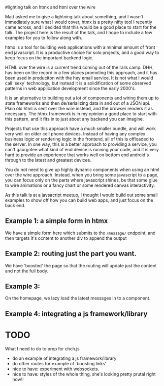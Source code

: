 #lighting talk on htmx and html over the wire

Matt asked me to give a lightning talk about something, and I wasn't immediately sure what I would cover, htmx is a pretty nifty tool I recently came across, and I decided that this would be a good place to start for the talk. The project here is the result of the talk, and I hope to include a few examples for you to follow along with.

htmx is a tool for building web applications with a minimal amount of front end javascript. It is a productive choice for solo projects, and a good way to keep focus on the important backend logic.

HTML over the wire is a current trend coming out of the rails camp. DHH, has been on the record in a few places promoting this approach, and it has been used in produciton with the hey email service. It is not what I would call 'sexy' technology, but instead it is a solidification of some observed patterns in web application development since the early 2000's.

It is an alternative to building out a lot of components and wiring them up to state frameworks and then de/serializing data in and out of a JSON api. Plain old html is sent over the wire instead, and the browser renders it as necessary. The htmx framework is in my opinion a good place to start with this pattern, and it fits in to just about any backend you can imagine.

Projects that use this approach have a much smaller bundle, and will work very well on older cell phone devices. Instead of having any complex business logic or rendering logic in the frontend, all of this is offloaded to the server. In one way, this is a better approach to providing a service, you can't gaurgntee what kind of end device is running your code, and it is very hard to provide an experience that works well on bottom end android's through to the latest and greatest devices.

You do not need to give up highly dynamic components when using an html over the wire approach. Instead, when you bring some javascript to a page, you can focus only on the parts where javascript shines, be that some glue to wire animations or a fancy chart or some rendered canvas interactivity.

As this talk is at a javsacript meetup, I thought I would build out some small examples to show off how you can build web apps, and just focus on the back end.


## Example 1: a simple form in htmx

We have a simple form here which submits to the `/message/` endpoint, and then targets it's ocntent to another div to append the output

## Example 2: routing just the part you want.

We have 'boosted' the page so that the routing will update just the content and not the full body.

## Example 3:

On the homepage, we lazy load the latest messages in to a component.

## Example 4: integrating a js framework/library



# TODO

What I need to do to prep for chch.js

- do an example of integrating a js framework/library
- do other routes for example of 'boosting links'
- nice to have: experiment with websockets.
- nice to have: styles of the whole thing, she's looking pretty prutal right now!!
